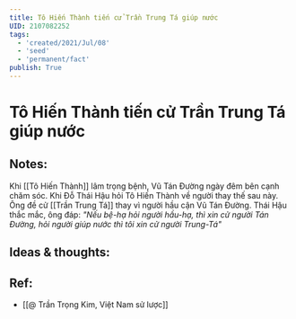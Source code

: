 ```yaml
---
title: Tô Hiến Thành tiến cử Trần Trung Tá giúp nước
UID: 2107082252
tags:
  - 'created/2021/Jul/08'
  - 'seed'
  - 'permanent/fact'
publish: True
---
```

# Tô Hiến Thành tiến cử Trần Trung Tá giúp nước

## Notes:
Khi [[Tô Hiến Thành]] lâm trọng bệnh, Vũ Tán Đường ngày đêm bên cạnh chăm sóc. Khi Đỗ Thái Hậu hỏi Tô Hiến Thành về người thay thế sau này. Ông đề cử [[Trần Trung Tá]] thay vì người hầu cận Vũ Tán Đường. Thái Hậu thắc mắc, ông đáp: _"Nếu bệ-hạ hỏi người hầu-hạ, thì xin cử người Tán Đường, hỏi người giúp nước thì tôi xin cử người Trung-Tá"_

## Ideas & thoughts:

## Ref:
- [[@ Trần Trọng Kim, Việt Nam sử lược]]
